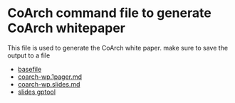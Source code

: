 # CoArch command file to generate CoArch whitepaper

This file is used to generate the CoArch white paper.
make sure to save the output to a file

-   [basefile](./gptools-overview.md)
-   [coarch-wp.1pager.md](./coarch-wp.1pager.md)
-   [coarch-wp.slides.md](./coarch-wp.slides.md)
-   [slides gptool](./gptools/sliders.gptools.js)
